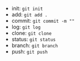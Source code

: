 
- init: `git init`
- add: `git add .`
- commit: `git commit -m ""`
- log: `git log`
- clone: `git clone`
- status: `git status`
- branch: `git branch`
- push: `git push`
